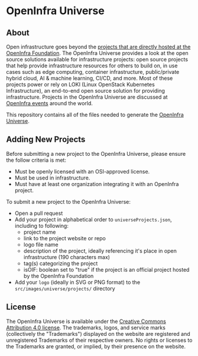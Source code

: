 # OpenInfra Universe

## About

Open infrastructure goes beyond the [projects that are directly hosted at the OpenInfra Foundation](https://openinfra.dev/projects/). The OpenInfra Universe provides a look at the open source solutions available for infrastructure projects: open source projects that help provide infrastructure resources for others to build on, in use cases such as edge computing, container infrastructure, public/private hybrid cloud, AI & machine learning, CI/CD, and more. Most of these projects power or rely on LOKI (Linux OpenStack Kubernetes Infrastructure), an end-to-end open source solution for providing infrastructure. Projects in the OpenInfra Universe are discussed at [OpenInfra events](https://openinfra.dev/community-events/) around the world.

This repository contains all of the files needed to generate the [OpenInfra Universe](https://openinfra.dev/universe). 

## Adding New Projects

Before submitting a new project to the OpenInfra Universe, please ensure the follow criteria is met:
- Must be openly licensed with an OSI-approved license.
- Must be used in infrastructure.
- Must have at least one organization integrating it with an OpenInfra project.

To submit a new project to the OpenInfra Universe:
- Open a pull request
- Add your project in alphabetical order to `universeProjects.json`, including to following:
  - project name
  - link to the project website or repo
  - logo file name
  - description of the project, ideally referencing it's place in open infrastructure (190 characters max)
  - tag(s) categorizing the project
  - isOIF: boolean set to "true" if the project is an official project hosted by the OpenInfra Foundation
- Add your `logo` (ideally in SVG or PNG format) to the `src/images/universe/projects/` directory

## License

The OpenInfra Universe is available under the [Creative Commons Attribution 4.0 license](https://creativecommons.org/licenses/by/4.0/). The trademarks, logos, and service marks (collectively the "Trademarks") displayed on the website are registered and unregistered Trademarks of their respective owners. No rights or licenses to the Trademarks are granted, or implied, by their presence on the website.
